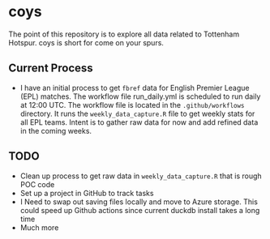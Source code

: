 # coys

The point of this repository is to explore all data related to Tottenham Hotspur.  coys is short for come on your spurs.

## Current Process
* I have an initial process to get `fbref` data for English Premier League (EPL) matches. The workflow file run_daily.yml is scheduled to run daily at 12:00 UTC. The workflow file is located in the `.github/workflows` directory.  It runs the `weekly_data_capture.R` file to get weekly stats for all EPL teams.  Intent is to gather raw data for now and add refined data in the coming weeks.

## TODO
* Clean up process to get raw data in `weekly_data_capture.R` that is rough POC code
* Set up a project in GitHub to track tasks
* I Need to swap out saving files locally and move to Azure storage. This could speed up Github actions since current duckdb install takes a long time
* Much more
